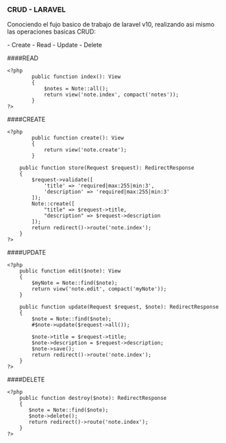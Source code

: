 ### CRUD - LARAVEL 

<p>
Conociendo el fujo basico de trabajo de laravel v10, realizando asi mismo las operaciones basicas CRUD:
</p>
- Create
- Read
- Update
- Delete



####READ

    <?php
        	public function index(): View
    		{
        		$notes = Note::all();
        		return view('note.index', compact('notes'));
    		}
    ?>

####CREATE

	<?php
        	public function create(): View
    		{
        		return view('note.create');
    		}

		public function store(Request $request): RedirectResponse
		{
			$request->validate([
				'title' => 'required|max:255|min:3',
				'description' => 'required|max:255|min:3'
			]);
			Note::create([
				"title" => $request->title,
				"description" => $request->description
			]);
			return redirect()->route('note.index');
		}
	?>

####UPDATE

	<?php
		public function edit($note): View
		{
			$myNote = Note::find($note);
			return view('note.edit', compact('myNote'));
		}
		
    	public function update(Request $request, $note): RedirectResponse
		{   
			$note = Note::find($note);
			#$note->update($request->all());

			$note->title = $request->title;
			$note->description = $request->description;
			$note->save();
			return redirect()->route('note.index');
		}
	?>

####DELETE

	<?php
		public function destroy($note): RedirectResponse
		{
		   $note = Note::find($note);
		   $note->delete();
		   return redirect()->route('note.index'); 
		}
	?>

<!-- 
###Images

Image:

![](https://pandao.github.io/editor.md/examples/images/4.jpg)

> Follow your heart.

-->
